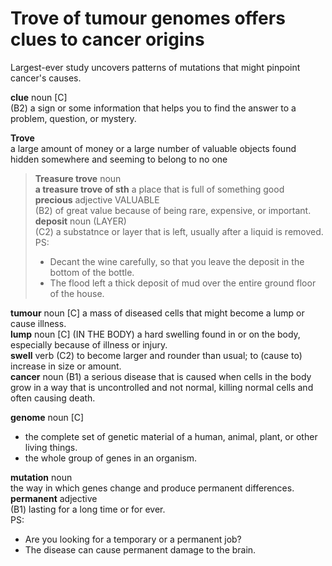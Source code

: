 # Trove of tumour genomes offers clues to cancer origins  
Largest-ever study uncovers patterns of mutations that might pinpoint cancer's causes.  

**clue** noun \[C\]  
(B2) a sign or some information that helps you to find the answer to a problem, question, or mystery. 

**Trove**   
a large amount of money or a large number of valuable objects found hidden somewhere and seeming to belong to no one  
> **Treasure trove** noun  
> **a treasure trove of sth** a place that is full of something good  
> **precious** adjective VALUABLE  
> (B2) of great value because of being rare, expensive, or important.   
> **deposit** noun (LAYER)   
> (C2) a substatnce or layer that is left, usually after a liquid is removed.  
> PS:  
> - Decant the wine carefully, so that you leave the deposit in the bottom of the bottle.
> - The flood left a thick deposit of mud over the entire ground floor of the house.  

**tumour** noun \[C\] a mass of diseased cells that might become a lump or cause illness.  
**lump** noun \[C\] (IN THE BODY) a hard swelling found in or on the body, especially because of illness or injury.  
**swell** verb (C2) to become larger and rounder than usual; to (cause to) increase in size or amount.  
**cancer** noun (B1) a serious disease that is caused when cells in the body grow in a way that is uncontrolled and not normal, killing normal cells and often causing death.  

**genome** noun \[C\]   
- the complete set of genetic material of a human, animal, plant, or other living things.  
- the whole group of genes in an organism.

**mutation** noun  
the way in which genes change and produce permanent differences.  
**permanent** adjective  
(B1) lasting for a long time or for ever.  
PS:  
- Are you looking for a temporary or a permanent job?  
- The disease can cause permanent damage to the brain.

